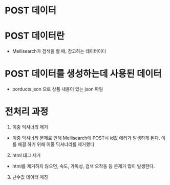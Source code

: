 
# POST 데이터

# POST 데이터란 

- Meilisearch가 검색을 할 때, 참고하는 데이터이다 

# POST 데이터를 생성하는데 사용된 데이터

- porducts.json 으로 상품 내용이 있는 json 파일

# 전처리 과정

1. 이중 딕셔너리 제거
  - 이중 딕셔너리 문제로 인해 Meilisearch에 POST시 id값 에러가 발생하게 된다. 이를 해결 하기 위해 이중 딕셔너리를 제거했다
2. html 태그 제거
  - html를 제거하지 않으면, 속도, 가독성, 검색 오작동 등 문제가 많이 발생한다.
3. 난수값 데이터 매칭





